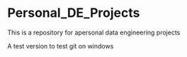 # Personal_DE_Projects
This is a repository for apersonal data engineering projects

A test version to test git on windows
